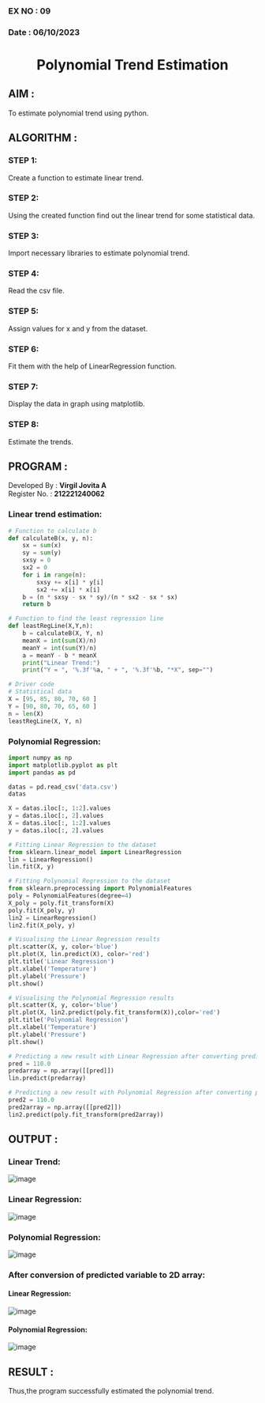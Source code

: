 ### EX NO : 09
### Date : 06/10/2023
# <p align="center">Polynomial Trend Estimation</p>

## AIM :
To estimate polynomial trend using python.

## ALGORITHM :

### STEP 1: 
Create a function to estimate linear trend.
### STEP 2: 
Using the created function find out the linear trend for some statistical data.
### STEP 3: 
Import necessary libraries to estimate polynomial trend.
### STEP 4: 
Read the csv file.
### STEP 5: 
Assign values for x and y from the dataset.
### STEP 6: 
Fit them with the help of LinearRegression function.
### STEP 7: 
Display the data in graph using matplotlib.
### STEP 8: 
Estimate the trends.

## PROGRAM :
Developed By : **Virgil Jovita A**
</br>
Register No. : **212221240062**
### Linear trend estimation:
```py
# Function to calculate b
def calculateB(x, y, n):
    sx = sum(x)
    sy = sum(y) 
    sxsy = 0
    sx2 = 0
    for i in range(n):
        sxsy += x[i] * y[i]
        sx2 += x[i] * x[i]
    b = (n * sxsy - sx * sy)/(n * sx2 - sx * sx)
    return b

# Function to find the least regression line
def leastRegLine(X,Y,n):
    b = calculateB(X, Y, n)
    meanX = int(sum(X)/n)
    meanY = int(sum(Y)/n)
    a = meanY - b * meanX
    print("Linear Trend:")
    print("Y = ", '%.3f'%a, " + ", '%.3f'%b, "*X", sep="")

# Driver code
# Statistical data 
X = [95, 85, 80, 70, 60 ]
Y = [90, 80, 70, 65, 60 ]
n = len(X)
leastRegLine(X, Y, n)
```
### Polynomial Regression:
```py
import numpy as np
import matplotlib.pyplot as plt
import pandas as pd

datas = pd.read_csv('data.csv')
datas

X = datas.iloc[:, 1:2].values
y = datas.iloc[:, 2].values
X = datas.iloc[:, 1:2].values
y = datas.iloc[:, 2].values

# Fitting Linear Regression to the dataset
from sklearn.linear_model import LinearRegression
lin = LinearRegression()
lin.fit(X, y)

# Fitting Polynomial Regression to the dataset
from sklearn.preprocessing import PolynomialFeatures 
poly = PolynomialFeatures(degree=4)
X_poly = poly.fit_transform(X)
poly.fit(X_poly, y)
lin2 = LinearRegression()
lin2.fit(X_poly, y)

# Visualising the Linear Regression results
plt.scatter(X, y, color='blue')
plt.plot(X, lin.predict(X), color='red')
plt.title('Linear Regression')
plt.xlabel('Temperature')
plt.ylabel('Pressure')
plt.show()

# Visualising the Polynomial Regression results
plt.scatter(X, y, color='blue')
plt.plot(X, lin2.predict(poly.fit_transform(X)),color='red')
plt.title('Polynomial Regression')
plt.xlabel('Temperature')
plt.ylabel('Pressure')
plt.show()

# Predicting a new result with Linear Regression after converting predict variable to 2D array
pred = 110.0
predarray = np.array([[pred]])
lin.predict(predarray)

# Predicting a new result with Polynomial Regression after converting predict variable to 2D array
pred2 = 110.0
pred2array = np.array([[pred2]])
lin2.predict(poly.fit_transform(pred2array))
```
## OUTPUT :
### Linear Trend:
![image](https://github.com/Jovita08/Polynomial-Trend-Estimation/assets/94174503/c56ce583-ca41-474a-b6a2-8a44e6a98905)
### Linear Regression:
![image](https://github.com/Jovita08/Polynomial-Trend-Estimation/assets/94174503/fb28ddf4-325a-477b-90d1-e6fd608a87f8)
### Polynomial Regression:
![image](https://github.com/Jovita08/Polynomial-Trend-Estimation/assets/94174503/77000b21-2a48-443e-aa40-262606f5f110)
### After conversion of predicted variable to 2D array:
#### Linear Regression:
![image](https://github.com/Jovita08/Polynomial-Trend-Estimation/assets/94174503/7d186a42-8e5d-4e25-bac3-8a363af46795)
#### Polynomial Regression:
![image](https://github.com/Jovita08/Polynomial-Trend-Estimation/assets/94174503/5cd487d8-911d-4a3e-8f1d-d4f37355fed0)

## RESULT :
Thus,the program successfully estimated the polynomial trend.
